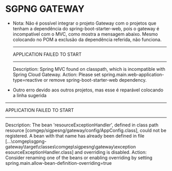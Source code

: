 # SGPNG GATEWAY

* Nota: Não é possível integrar o projeto Gateway com o projetos que tenham
  a dependência do spring-boot-starter-web, pois o gateway é incompatível
  com o MVC, como mostra a mensagem abaixo. Mesmo colocando no POM a exclusão
  da dependência referida, não funciona.
  
  ***************************
  APPLICATION FAILED TO START
  ***************************
  Description:
  Spring MVC found on classpath, which is incompatible with Spring Cloud Gateway.
  Action:
  Please set spring.main.web-application-type=reactive or remove spring-boot-starter-web dependency.
  
* Outro erro devido aos outros projetos, mas esse é reparável colocando a linha sugerida

 ***************************
 APPLICATION FAILED TO START
 ***************************
 Description:
 The bean 'resourceExceptionHandler', defined in class path resource 
 [comgep/sigpesng/gateway/config/AppConfig.class], could not be registered. 
 A bean with that name has already been defined in file 
 [...\comgep\sgpng-gateway\target\classes\comgep\sigpesng\gateway\exception
esourceExceptionHandler.class]
 and overriding is disabled.
 Action:
 Consider renaming one of the beans or enabling overriding by setting 
 spring.main.allow-bean-definition-overriding=true  


  
  